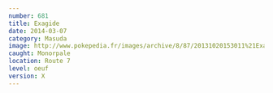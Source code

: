```yaml
---
number: 681
title: Exagide
date: 2014-03-07
category: Masuda
image: http://www.pokepedia.fr/images/archive/8/87/20131020153011%21Exagide-XY.png
caught: Monorpale
location: Route 7
level: oeuf
version: X
---
```

